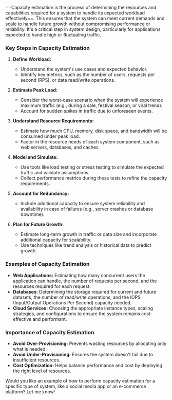 ==Capacity estimation is the process of determining the resources and capabilities required for a system to handle its expected workload effectively==. This ensures that the system can meet current demands and scale to handle future growth without compromising performance or reliability. It's a critical step in system design, particularly for applications expected to handle high or fluctuating traffic.

### **Key Steps in Capacity Estimation**

1. **Define Workload:**
    
    - Understand the system's use cases and expected behavior.
    - Identify key metrics, such as the number of users, requests per second (RPS), or data read/write operations.
2. **Estimate Peak Load:**
    
    - Consider the worst-case scenario when the system will experience maximum traffic (e.g., during a sale, festival season, or viral trend).
    - Account for sudden spikes in traffic due to unforeseen events.
3. **Understand Resource Requirements:**
    
    - Estimate how much CPU, memory, disk space, and bandwidth will be consumed under peak load.
    - Factor in the resource needs of each system component, such as web servers, databases, and caches.
4. **Model and Simulate:**
    
    - Use tools like load testing or stress testing to simulate the expected traffic and validate assumptions.
    - Collect performance metrics during these tests to refine the capacity requirements.
5. **Account for Redundancy:**
    
    - Include additional capacity to ensure system reliability and availability in case of failures (e.g., server crashes or database downtime).
6. **Plan for Future Growth:**
    
    - Estimate long-term growth in traffic or data size and incorporate additional capacity for scalability.
    - Use techniques like trend analysis or historical data to predict growth.

### **Examples of Capacity Estimation**

- **Web Applications:** Estimating how many concurrent users the application can handle, the number of requests per second, and the resources required for each request.
- **Databases:** Determining the storage required for current and future datasets, the number of read/write operations, and the IOPS (Input/Output Operations Per Second) capacity needed.
- **Cloud Services:** Choosing the appropriate instance types, scaling strategies, and configurations to ensure the system remains cost-effective and performant.

### **Importance of Capacity Estimation**

- **Avoid Over-Provisioning:** Prevents wasting resources by allocating only what is needed.
- **Avoid Under-Provisioning:** Ensures the system doesn't fail due to insufficient resources.
- **Cost Optimization:** Helps balance performance and cost by deploying the right level of resources.

Would you like an example of how to perform capacity estimation for a specific type of system, like a social media app or an e-commerce platform? Let me know!